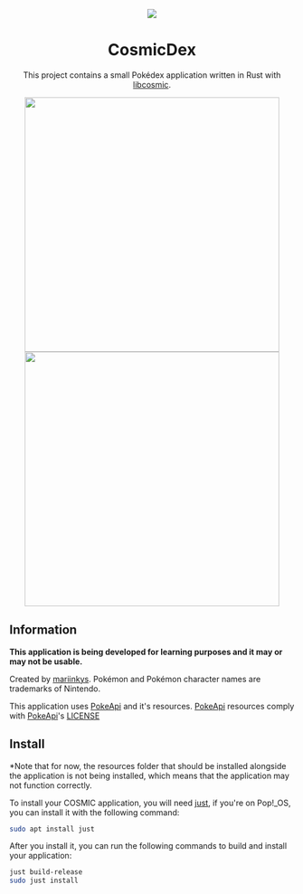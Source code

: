 <p align="center">
 <img src="https://raw.githubusercontent.com/mariinkys/cosmicdex/5546d9d50c7d99a3cb3fc882a955a8eb274d0949/res/icons/hicolor/256x256/apps/dev.mariinkys.CosmicDex.svg?token=AO2BUSPXV272EVQCF7C4ILTGLWFIU">
</p>

<h1 align="center">CosmicDex</h1>

<p align="center">
 This project contains a small Pokédex application written in Rust with <a href="https://github.com/pop-os/libcosmic" target="_blank">libcosmic</a>.
</p>

<p align="center">
 <img src="https://raw.githubusercontent.com/mariinkys/cosmicdex/main/screenshots/main.png" width=450>
 <img src="https://raw.githubusercontent.com/mariinkys/cosmicdex/main/screenshots/pokemon.png" width=450>
</p>

## Information

<b>This application is being developed for learning purposes and it may or may not be usable.</b>

Created by [mariinkys](https://github.com/mariinkys). Pokémon and Pokémon character names are trademarks of Nintendo.

This application uses [PokeApi](https://github.com/PokeAPI/) and it's resources. [PokeApi](https://github.com/PokeAPI/) resources comply with [PokeApi](https://github.com/PokeAPI/)'s [LICENSE](https://github.com/mariinkys/cosmicdex/blob/main/resources/LICENSE.md)

## Install

*Note that for now, the resources folder that should be installed alongside the application is not being installed, which means that the application may not function correctly.

To install your COSMIC application, you will need [just](https://github.com/casey/just), if you're on Pop!\_OS, you can install it with the following command:

```sh
sudo apt install just
```

After you install it, you can run the following commands to build and install your application:

```sh
just build-release
sudo just install
```
